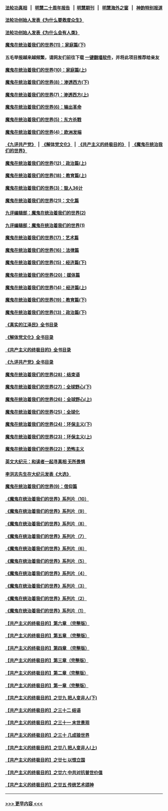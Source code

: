 #### [法轮功真相](https://github.com/gfw-breaker/truth/blob/master/README.md?t=0) &nbsp;&nbsp;|&nbsp;&nbsp; [明慧二十周年报告](https://github.com/gfw-breaker/mh-reports/blob/master/README.md?t=0) &nbsp;&nbsp;|&nbsp;&nbsp;[明慧期刊](https://github.com/gfw-breaker/mh-qikan) &nbsp;&nbsp;|&nbsp;&nbsp; [明慧海外之窗](https://github.com/gfw-breaker/mh-news/blob/master/README.md?t=0) &nbsp;&nbsp;|&nbsp;&nbsp; [神韵特别报道](https://github.com/gfw-breaker/mh-news/blob/master/shenyun.md?t=0)
#### [法轮功创始人发表《为什么要救度众生》](../pages/nsc422/n13975246.md?t=04240643) 
#### [法轮功创始人发表《为什么会有人类》](../pages/nsc422/n13912117.md?t=04240643) 
#### [魔鬼在统治着我们的世界(11)：家庭篇(下)](../pages/nsc422/n10440961.md?t=04240643) 
#### 五毛举报越来越频繁，请网友们前往下载 [一键翻墙软件](https://github.com/gfw-breaker/ssr-accounts)，并将此项目推荐给亲友
#### [魔鬼在统治着我们的世界(10)：家庭篇(上)](../pages/nsc422/n10435448.md?t=04240643) 
#### [魔鬼在统治着我们的世界(8)：渗透西方(下)](../pages/nsc422/n10429603.md?t=04240643) 
#### [魔鬼在统治着我们的世界(7)：渗透西方(上)](../pages/nsc422/n10426013.md?t=04240643) 
#### [魔鬼在统治着我们的世界(6)：输出革命](../pages/nsc422/n10421536.md?t=04240643) 
#### [魔鬼在统治着我们的世界(5)：东方杀戮](../pages/nsc422/n10417707.md?t=04240643) 
#### [魔鬼在统治着我们的世界(4)：欧洲发端](../pages/nsc422/n10414890.md?t=04240643) 
#### [《九评共产党》](https://github.com/begood0513/9ping.md/blob/master/README.md) &nbsp;|&nbsp; [《解体党文化》](../../../../jtdwh.md/blob/master/README.md)  &nbsp;|&nbsp; [《共产主义的终极目的》](../../../../gczydzjmd.md/blob/master/README.md) &nbsp;|&nbsp; [《魔鬼在统治我们的世界》](../../../../mgztzwmdsj.md/blob/master/README.md) 
#### [魔鬼在统治着我们的世界(12)：政治篇(上)](../pages/nsc422/n10444576.md?t=04240643) 
#### [魔鬼在统治着我们的世界(18)：教育篇(上)](../pages/nsc422/n10526970.md?t=04240643) 
#### [魔鬼在统治着我们的世界(3)：毁人36计](../pages/nsc422/n10411583.md?t=04240643) 
#### [魔鬼在统治着我们的世界(21)：文化篇](../pages/nsc422/n10597706.md?t=04240643) 
#### [九评编辑部：魔鬼在统治着我们的世界(2)](../pages/nsc422/n10410036.md?t=04240643) 
#### [九评编辑部：魔鬼在统治着我们的世界(1)](../pages/nsc422/n10406825.md?t=04240643) 
#### [魔鬼在统治着我们的世界(17)：艺术篇](../pages/nsc422/n10499093.md?t=04240643) 
#### [魔鬼在统治着我们的世界(16)：法律篇](../pages/nsc422/n10485969.md?t=04240643) 
#### [魔鬼在统治着我们的世界(15)：经济篇(下)](../pages/nsc422/n10469975.md?t=04240643) 
#### [魔鬼在统治着我们的世界(20)：媒体篇](../pages/nsc422/n10586579.md?t=04240643) 
#### [魔鬼在统治着我们的世界(14)：经济篇(上)](../pages/nsc422/n10457370.md?t=04240643) 
#### [魔鬼在统治着我们的世界(19)：教育篇(下)](../pages/nsc422/n10564808.md?t=04240643) 
#### [魔鬼在统治着我们的世界(13)：政治篇(下)](../pages/nsc422/n10448270.md?t=04240643) 
#### [《真实的江泽民》全书目录](../pages/nsc422/n13721399.md?t=04240643) 
#### [《解体党文化》全书目录](../pages/nsc422/n13721157.md?t=04240643) 
#### [《共产主义的终极目的》全书目录](../pages/nsc422/n13721048.md?t=04240643) 
#### [《九评共产党》全书目录](../pages/nsc422/n13708085.md?t=04240643) 
#### [魔鬼在统治着我们的世界(28)：结束语](../pages/nsc422/n10936246.md?t=04240643) 
#### [魔鬼在统治着我们的世界(27)：全球野心(下)](../pages/nsc422/n10928319.md?t=04240643) 
#### [魔鬼在统治着我们的世界(26)：全球野心(上)](../pages/nsc422/n10900318.md?t=04240643) 
#### [魔鬼在统治着我们的世界(25)：全球化](../pages/nsc422/n10788205.md?t=04240643) 
#### [魔鬼在统治着我们的世界(24)：环保主义(下)](../pages/nsc422/n10695307.md?t=04240643) 
#### [魔鬼在统治着我们的世界(23)：环保主义(上)](../pages/nsc422/n10688613.md?t=04240643) 
#### [魔鬼在统治着我们的世界(22)：恐怖主义](../pages/nsc422/n10614727.md?t=04240643) 
#### [英文大纪元：和读者一起寻真相 无所畏惧](../pages/nsc422/n12542027.md?t=04240643) 
#### [李洪志先生在大纪元发表《大选》](../pages/nsc422/n12534746.md?t=04240643) 
#### [魔鬼在统治着我们的世界(9)：信仰篇](../pages/nsc422/n10432159.md?t=04240643) 
#### [《魔鬼在统治着我们的世界》系列片（10）](../pages/nsc422/n12292670.md?t=04240643) 
#### [《魔鬼在统治着我们的世界》系列片（9）](../pages/nsc422/n12290859.md?t=04240643) 
#### [《魔鬼在统治着我们的世界》系列片（8）](../pages/nsc422/n12287445.md?t=04240643) 
#### [《魔鬼在统治着我们的世界》系列片（7）](../pages/nsc422/n12283425.md?t=04240643) 
#### [《魔鬼在统治着我们的世界》系列片（6）](../pages/nsc422/n12282314.md?t=04240643) 
#### [《魔鬼在统治着我们的世界》系列片（5）](../pages/nsc422/n12281419.md?t=04240643) 
#### [《魔鬼在统治着我们的世界》系列片（4）](../pages/nsc422/n12274024.md?t=04240643) 
#### [《魔鬼在统治着我们的世界》系列片（3）](../pages/nsc422/n12271322.md?t=04240643) 
#### [《魔鬼在统治着我们的世界》系列片（2）](../pages/nsc422/n12269049.md?t=04240643) 
#### [《魔鬼在统治着我们的世界》系列片（1）](../pages/nsc422/n12267575.md?t=04240643) 
#### [【共产主义的终极目的】第六章 （完整版）](../pages/nsc422/n11428913.md?t=04240643) 
#### [【共产主义的终极目的】第五章 （完整版）](../pages/nsc422/n11428912.md?t=04240643) 
#### [【共产主义的终极目的】第四章 （完整版）](../pages/nsc422/n11428907.md?t=04240643) 
#### [【共产主义的终极目的】第三章（完整版）](../pages/nsc422/n11428848.md?t=04240643) 
#### [【共产主义的终极目的】第二章（完整版）](../pages/nsc422/n11428831.md?t=04240643) 
#### [【共产主义的终极目的】第一章（完整版）](../pages/nsc422/n11417651.md?t=04240643) 
#### [【共产主义的终极目的】之廿九 把人变非人(下)](../pages/nsc422/n11344140.md?t=04240643) 
#### [【共产主义的终极目的】之三十二 结语](../pages/nsc422/n11360535.md?t=04240643) 
#### [【共产主义的终极目的】之三十一 末世景观](../pages/nsc422/n11351129.md?t=04240643) 
#### [【共产主义的终极目的】之三十 几成狼世界](../pages/nsc422/n11348280.md?t=04240643) 
#### [【共产主义的终极目的】之廿八 把人变非人(上)](../pages/nsc422/n11340492.md?t=04240643) 
#### [【共产主义的终极目的】之廿七 以恨立国](../pages/nsc422/n11336944.md?t=04240643) 
#### [【共产主义的终极目的】之廿六 中共对抗普世价值](../pages/nsc422/n11324785.md?t=04240643) 
#### [【共产主义的终极目的】之廿五 传统艺术颂神](../pages/nsc422/n11296396.md?t=04240643) 

----
#### [ >>> 更早内容 <<< ](../indexes/nsc422-earlier.md)
